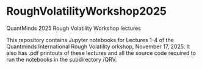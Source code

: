 # RoughVolatilityWorkshop2025
QuantMinds 2025 Rough Volatility Workshop lectures

This repository contains Jupyter notebooks for Lectures 1-4 of the Quantminds International Rough Volatility orkshop, November 17, 2025. It also has .pdf printouts of these lectures and all the source code required to run the notebooks in the subdirectory /QRV.
